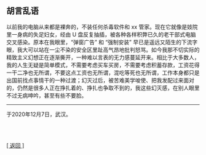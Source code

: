 ## 胡言乱语

以前我的电脑从来都是裸奔的，不装任何杀毒软件和 xx 管家。现在它就像是妓院里一身病的失足妇女，经由 U 盘反复抽插，被各种各样积弊已久的老干部式电脑交叉感染。原本在我眼里，“弹窗广告” 和 “强制安装” 早已是遥远又陌生的下流字眼，我大可以站在一尘不染的安全区里趾高气昂地批判怒骂。如今我那不切实际的精致主义幻想正在逐渐撕开，一种难以言表的无力感蔓延开来。相比于大多数人，我的人生无疑是简单模式，不需要考虑买车买房，不需要考虑积蓄存款，工资花得一干二净也无所谓，不要这点工资也无所谓，混吃等死也无所谓，工作本身都只是出国前找点事情干的一种过渡；幻灭过后，被苦难美学唆使、把我发配过来面对的，仍然是很多人正在挣扎着的、挣扎也争取不到的，我这些幻灭感，在别人眼里不过无病呻吟，甚至有些不要脸。

------

于2020年12月7日，武汉。

<br>

<br>

[[ 返回 ]](../navigation.md)
